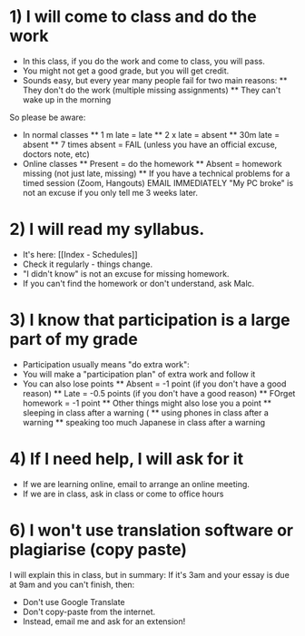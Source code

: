 

# 1) I will come to class and do the work
* In this class, if you do the work and come to class, you will pass. 
* You might not get a good grade, but you will get credit. 
* Sounds easy, but every year many people fail for two main reasons:
** They don't do the work (multiple missing assignments)
** They can't wake up in the morning

So please be aware:
* In normal classes
** 1 m  late = late 
** 2 x late = absent
** 30m late = absent 
** 7 times absent = FAIL (unless you have an official excuse, doctors note, etc)
* Online classes
** Present = do the homework
** Absent = homework missing (not just late, missing)
** If you have a technical problems for a timed session (Zoom, Hangouts) EMAIL IMMEDIATELY "My PC broke" is not an excuse if you only tell me 3 weeks later. 

# 2) I will read my syllabus.  
* It's here: [[Index - Schedules]]
* Check it regularly - things change. 
* "I didn't know" is not an excuse for missing homework. 
* If you can't find the homework or don't understand, ask Malc. 

# 3) I know that participation is a large part of my grade
* Participation usually means "do extra work":
* You will make a "participation plan" of extra work and follow it
* You can also lose points
** Absent  = -1 point (if you don't have a good reason)
** Late = -0.5 points (if you don't have a good reason)
** FOrget homework = -1 point
** Other things might also lose you a point
** sleeping in class after a warning (
** using phones in class after a warning
** speaking too much Japanese in class after a warning

# 4) If I need help, I will ask for it 
* If we are learning online, email to arrange an online meeting. 
* If we are in class, ask in class or come to office hours

# 6) I won't use translation software or plagiarise (copy paste)
I will explain this in class, but in summary: 
If it's 3am and your essay is due at 9am and you can't finish, then:
* Don't use Google Translate
* Don't copy-paste from the internet. 
* Instead, email me and ask for an extension!